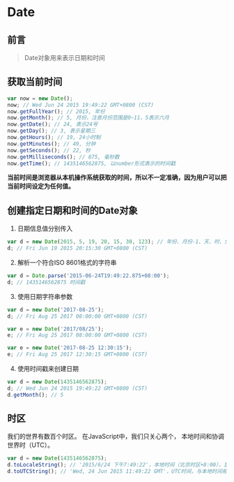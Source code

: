 # Date  

## 前言  

> Date对象用来表示日期和时间

## 获取当前时间  

```javaScript
var now = new Date();
now; // Wed Jun 24 2015 19:49:22 GMT+0800 (CST)
now.getFullYear(); // 2015, 年份
now.getMonth(); // 5, 月份，注意月份范围是0~11，5表示六月
now.getDate(); // 24, 表示24号
now.getDay(); // 3, 表示星期三
now.getHours(); // 19, 24小时制
now.getMinutes(); // 49, 分钟
now.getSeconds(); // 22, 秒
now.getMilliseconds(); // 875, 毫秒数
now.getTime(); // 1435146562875, 以number形式表示的时间戳  
```

**当前时间是浏览器从本机操作系统获取的时间，所以不一定准确，因为用户可以把当前时间设定为任何值。**  

## 创建指定日期和时间的Date对象  

1. 日期信息值分别传入  

```javaScript
var d = new Date(2015, 5, 19, 20, 15, 30, 123); // 年份、月份-1、天、时、分、秒、毫秒
d; // Fri Jun 19 2015 20:15:30 GMT+0800 (CST)
```

2. 解析一个符合ISO 8601格式的字符串  

```javaScript
var d = Date.parse('2015-06-24T19:49:22.875+08:00');
d; // 1435146562875 时间戳
```

3. 使用日期字符串参数  

```javaScript
var d = new Date('2017-08-25');
d; // Fri Aug 25 2017 08:00:00 GMT+0800 (CST)

var e = new Date('2017/08/25');
e; // Fri Aug 25 2017 08:00:00 GMT+0800 (CST)

var e = new Date('2017-08-25 12:30:15');
e; // Fri Aug 25 2017 12:30:15 GMT+0800 (CST)
```

4. 使用时间戳来创建日期  

```javaScript
var d = new Date(1435146562875);
d; // Wed Jun 24 2015 19:49:22 GMT+0800 (CST)
d.getMonth(); // 5
```

## 时区  

我们的世界有数百个时区。 在JavaScript中，我们只关心两个， 本地时间和协调世界时（UTC）。  

```javaScript
var d = new Date(1435146562875);
d.toLocaleString(); // '2015/6/24 下午7:49:22'，本地时间（北京时区+8:00），显示的字符串与操作系统设定的格式有关
d.toUTCString(); // 'Wed, 24 Jun 2015 11:49:22 GMT'，UTC时间，与本地时间相差8小时
```
